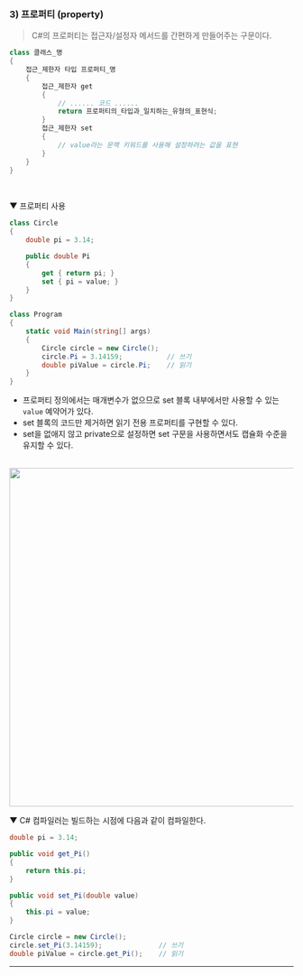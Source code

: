 ### 3) 프로퍼티 (property)
> C#의 프로퍼티는 접근자/설정자 메서드를 간편하게 만들어주는 구문이다.

```csharp
class 클래스_명
{
    접근_제한자 타입 프로퍼티_명
    {
        접근_제한자 get
        {
            // ...... 코드 ......
            return 프로퍼티의_타입과_일치하는_유형의_표현식;
        }
        접근_제한자 set
        {
            // value라는 문맥 키워드를 사용해 설정하려는 값을 표현
        }
    }
}
```
<br>

▼ 프로퍼티 사용
```csharp
class Circle
{
    double pi = 3.14;

    public double Pi
    {
        get { return pi; }
        set { pi = value; }
    }
}

class Program
{
    static void Main(string[] args)
    {
        Circle circle = new Circle();
        circle.Pi = 3.14159;           // 쓰기
        double piValue = circle.Pi;    // 읽기
    }
}
```
- 프로퍼티 정의에서는 매개변수가 없으므로 set 블록 내부에서만 사용할 수 있는 `value` 예약어가 있다.
- set 블록의 코드만 제거하면 읽기 전용 프로퍼티를 구현할 수 있다.
- set을 없애지 않고 private으로 설정하면 set 구문을 사용하면서도 캡슐화 수준을 유지할 수 있다.
<br>

<img src="../../Images/4_06.png" width="600"/>
<br>

▼ C# 컴파일러는 빌드하는 시점에 다음과 같이 컴파일한다.
```csharp
double pi = 3.14;

public void get_Pi()
{
    return this.pi;
}

public void set_Pi(double value)
{
    this.pi = value;
}

Circle circle = new Circle();
circle.set_Pi(3.14159);              // 쓰기
double piValue = circle.get_Pi();    // 읽기
```

****
<br>

